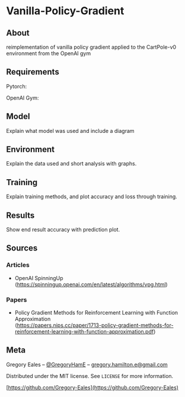 # Vanilla-Policy-Gradient

## About
reimplementation of vanilla policy gradient applied to the CartPole-v0 environment from the OpenAI gym<br/>

## Requirements

Pytorch: <br/>

OpenAI Gym: <br/>

## Model





Explain what model was used and include a diagram

## Environment

Explain the data used and short analysis with graphs.

## Training

Explain training methods, and plot accuracy and loss through training.

## Results

Show end result accuracy with prediction plot.

## Sources

### Articles
* OpenAI SpinningUp (https://spinningup.openai.com/en/latest/algorithms/vpg.html)

### Papers
* Policy Gradient Methods for Reinforcement Learning with Function Approximation <br/>
  (https://papers.nips.cc/paper/1713-policy-gradient-methods-for-reinforcement-learning-with-function-approximation.pdf)

## Meta

Gregory Eales – [@GregoryHamE](https://twitter.com/GregoryHamE) – gregory.hamilton.e@gmail.com

Distributed under the MIT license. See ``LICENSE`` for more information.

[https://github.com/Gregory-Eales](https://github.com/Gregory-Eales)
